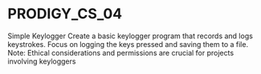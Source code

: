 # PRODIGY_CS_04
Simple Keylogger
Create a basic keylogger program that records and logs keystrokes. Focus on logging the keys pressed and saving them to a file. Note: Ethical considerations and permissions are crucial for projects involving keyloggers
